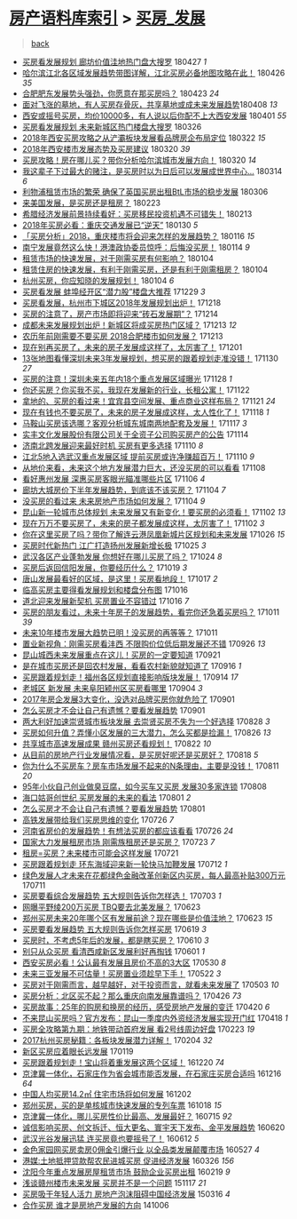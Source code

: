 [房产语料库索引](../../README.md)  > [买房_发展](买房_发展.md)
====
> [back](../README.md)

- [买房看发展规划 廊坊价值洼地热门盘大搜罗](http://jkwz.applinzi.com/ittc/7096440075636442122.html#%E4%B9%B0%E6%88%BF%E7%9C%8B%E5%8F%91%E5%B1%95%E8%A7%84%E5%88%92+%E5%BB%8A%E5%9D%8A%E4%BB%B7%E5%80%BC%E6%B4%BC%E5%9C%B0%E7%83%AD%E9%97%A8%E7%9B%98%E5%A4%A7%E6%90%9C%E7%BD%97) 180427 *1* 
- [哈尔滨江北各区域发展趋势带图详解，江北买房必备地图攻略在此！](http://jkwz.applinzi.com/ittc/7096293858260550672.html#%E5%93%88%E5%B0%94%E6%BB%A8%E6%B1%9F%E5%8C%97%E5%90%84%E5%8C%BA%E5%9F%9F%E5%8F%91%E5%B1%95%E8%B6%8B%E5%8A%BF%E5%B8%A6%E5%9B%BE%E8%AF%A6%E8%A7%A3%EF%BC%8C%E6%B1%9F%E5%8C%97%E4%B9%B0%E6%88%BF%E5%BF%85%E5%A4%87%E5%9C%B0%E5%9B%BE%E6%94%BB%E7%95%A5%E5%9C%A8%E6%AD%A4%EF%BC%81) 180426 *35* 
- [合肥肥东发展势头强劲，你愿意在那买房吗？](http://jkwz.applinzi.com/ittc/7095234129572660240.html#%E5%90%88%E8%82%A5%E8%82%A5%E4%B8%9C%E5%8F%91%E5%B1%95%E5%8A%BF%E5%A4%B4%E5%BC%BA%E5%8A%B2%EF%BC%8C%E4%BD%A0%E6%84%BF%E6%84%8F%E5%9C%A8%E9%82%A3%E4%B9%B0%E6%88%BF%E5%90%97%EF%BC%9F) 180423 *24* 
- [面对飞涨的墓地，有人买房存骨灰，共享墓地或成未来发展趋势​](http://jkwz.applinzi.com/ittc/7089750473764766726.html#%E9%9D%A2%E5%AF%B9%E9%A3%9E%E6%B6%A8%E7%9A%84%E5%A2%93%E5%9C%B0%EF%BC%8C%E6%9C%89%E4%BA%BA%E4%B9%B0%E6%88%BF%E5%AD%98%E9%AA%A8%E7%81%B0%EF%BC%8C%E5%85%B1%E4%BA%AB%E5%A2%93%E5%9C%B0%E6%88%96%E6%88%90%E6%9C%AA%E6%9D%A5%E5%8F%91%E5%B1%95%E8%B6%8B%E5%8A%BF%E2%80%8B) 180408 *13* 
- [西安或摇号买房，均价10000多，有人说以后你配不上大西安发展](http://jkwz.applinzi.com/ittc/7087160601073943568.html#%E8%A5%BF%E5%AE%89%E6%88%96%E6%91%87%E5%8F%B7%E4%B9%B0%E6%88%BF%EF%BC%8C%E5%9D%87%E4%BB%B710000%E5%A4%9A%EF%BC%8C%E6%9C%89%E4%BA%BA%E8%AF%B4%E4%BB%A5%E5%90%8E%E4%BD%A0%E9%85%8D%E4%B8%8D%E4%B8%8A%E5%A4%A7%E8%A5%BF%E5%AE%89%E5%8F%91%E5%B1%95) 180401 *55* 
- [买房看发展规划 未来新城区热门楼盘大搜罗](http://jkwz.applinzi.com/ittc/7084686786871952391.html#%E4%B9%B0%E6%88%BF%E7%9C%8B%E5%8F%91%E5%B1%95%E8%A7%84%E5%88%92+%E6%9C%AA%E6%9D%A5%E6%96%B0%E5%9F%8E%E5%8C%BA%E7%83%AD%E9%97%A8%E6%A5%BC%E7%9B%98%E5%A4%A7%E6%90%9C%E7%BD%97) 180326  
- [2018年西安买房攻略之从浐灞板块发展看品牌房企布局定位](http://jkwz.applinzi.com/ittc/7083300947436766224.html#2018%E5%B9%B4%E8%A5%BF%E5%AE%89%E4%B9%B0%E6%88%BF%E6%94%BB%E7%95%A5%E4%B9%8B%E4%BB%8E%E6%B5%90%E7%81%9E%E6%9D%BF%E5%9D%97%E5%8F%91%E5%B1%95%E7%9C%8B%E5%93%81%E7%89%8C%E6%88%BF%E4%BC%81%E5%B8%83%E5%B1%80%E5%AE%9A%E4%BD%8D) 180322 *15* 
- [2018年西安楼市发展态势及买房建议](http://jkwz.applinzi.com/ittc/7082582897049732106.html#2018%E5%B9%B4%E8%A5%BF%E5%AE%89%E6%A5%BC%E5%B8%82%E5%8F%91%E5%B1%95%E6%80%81%E5%8A%BF%E5%8F%8A%E4%B9%B0%E6%88%BF%E5%BB%BA%E8%AE%AE) 180320 *39* 
- [买房攻略！房在哪儿买？带你分析哈尔滨城市发展方向！](http://jkwz.applinzi.com/ittc/7082554257121477642.html#%E4%B9%B0%E6%88%BF%E6%94%BB%E7%95%A5%EF%BC%81%E6%88%BF%E5%9C%A8%E5%93%AA%E5%84%BF%E4%B9%B0%EF%BC%9F%E5%B8%A6%E4%BD%A0%E5%88%86%E6%9E%90%E5%93%88%E5%B0%94%E6%BB%A8%E5%9F%8E%E5%B8%82%E5%8F%91%E5%B1%95%E6%96%B9%E5%90%91%EF%BC%81) 180320 *14* 
- [我这辈子下过最大的赌注，是买房时以为日后可以发展成世界中心…](http://jkwz.applinzi.com/ittc/7080275456710673414.html#%E6%88%91%E8%BF%99%E8%BE%88%E5%AD%90%E4%B8%8B%E8%BF%87%E6%9C%80%E5%A4%A7%E7%9A%84%E8%B5%8C%E6%B3%A8%EF%BC%8C%E6%98%AF%E4%B9%B0%E6%88%BF%E6%97%B6%E4%BB%A5%E4%B8%BA%E6%97%A5%E5%90%8E%E5%8F%AF%E4%BB%A5%E5%8F%91%E5%B1%95%E6%88%90%E4%B8%96%E7%95%8C%E4%B8%AD%E5%BF%83%E2%80%A6) 180314 *6* 
- [利物浦租赁市场的繁荣 确保了英国买房出租BtL市场的稳步发展](http://jkwz.applinzi.com/ittc/7077018433705477136.html#%E5%88%A9%E7%89%A9%E6%B5%A6%E7%A7%9F%E8%B5%81%E5%B8%82%E5%9C%BA%E7%9A%84%E7%B9%81%E8%8D%A3+%E7%A1%AE%E4%BF%9D%E4%BA%86%E8%8B%B1%E5%9B%BD%E4%B9%B0%E6%88%BF%E5%87%BA%E7%A7%9FBtL%E5%B8%82%E5%9C%BA%E7%9A%84%E7%A8%B3%E6%AD%A5%E5%8F%91%E5%B1%95) 180306  
- [来美国发展，是买房还是租房？](http://jkwz.applinzi.com/ittc/7073230844502475793.html#%E6%9D%A5%E7%BE%8E%E5%9B%BD%E5%8F%91%E5%B1%95%EF%BC%8C%E6%98%AF%E4%B9%B0%E6%88%BF%E8%BF%98%E6%98%AF%E7%A7%9F%E6%88%BF%EF%BC%9F) 180223  
- [希腊经济发展前景持续看好：买房移民投资机遇不可错失！](http://jkwz.applinzi.com/ittc/7069636176141354001.html#%E5%B8%8C%E8%85%8A%E7%BB%8F%E6%B5%8E%E5%8F%91%E5%B1%95%E5%89%8D%E6%99%AF%E6%8C%81%E7%BB%AD%E7%9C%8B%E5%A5%BD%EF%BC%9A%E4%B9%B0%E6%88%BF%E7%A7%BB%E6%B0%91%E6%8A%95%E8%B5%84%E6%9C%BA%E9%81%87%E4%B8%8D%E5%8F%AF%E9%94%99%E5%A4%B1%EF%BC%81) 180213  
- [2018年买房必看：重庆交通发展已“逆天”](http://jkwz.applinzi.com/ittc/7064406649450529798.html#2018%E5%B9%B4%E4%B9%B0%E6%88%BF%E5%BF%85%E7%9C%8B%EF%BC%9A%E9%87%8D%E5%BA%86%E4%BA%A4%E9%80%9A%E5%8F%91%E5%B1%95%E5%B7%B2%E2%80%9C%E9%80%86%E5%A4%A9%E2%80%9D) 180130 *5* 
- [「买房分析」2018，重庆楼市将会迎来怎样的发展趋势？](http://jkwz.applinzi.com/ittc/7059211251484197905.html#%E3%80%8C%E4%B9%B0%E6%88%BF%E5%88%86%E6%9E%90%E3%80%8D2018%EF%BC%8C%E9%87%8D%E5%BA%86%E6%A5%BC%E5%B8%82%E5%B0%86%E4%BC%9A%E8%BF%8E%E6%9D%A5%E6%80%8E%E6%A0%B7%E7%9A%84%E5%8F%91%E5%B1%95%E8%B6%8B%E5%8A%BF%EF%BC%9F) 180116 *15* 
- [南宁发展竟然这么快！港澳政协委员惊呼：后悔没买房！](http://jkwz.applinzi.com/ittc/7058534337937409034.html#%E5%8D%97%E5%AE%81%E5%8F%91%E5%B1%95%E7%AB%9F%E7%84%B6%E8%BF%99%E4%B9%88%E5%BF%AB%EF%BC%81%E6%B8%AF%E6%BE%B3%E6%94%BF%E5%8D%8F%E5%A7%94%E5%91%98%E6%83%8A%E5%91%BC%EF%BC%9A%E5%90%8E%E6%82%94%E6%B2%A1%E4%B9%B0%E6%88%BF%EF%BC%81) 180114 *9* 
- [租赁市场的快速发展，对于刚需买房有何影响？](http://jkwz.applinzi.com/ittc/7054875477146076170.html#%E7%A7%9F%E8%B5%81%E5%B8%82%E5%9C%BA%E7%9A%84%E5%BF%AB%E9%80%9F%E5%8F%91%E5%B1%95%EF%BC%8C%E5%AF%B9%E4%BA%8E%E5%88%9A%E9%9C%80%E4%B9%B0%E6%88%BF%E6%9C%89%E4%BD%95%E5%BD%B1%E5%93%8D%EF%BC%9F) 180104  
- [租赁住房的快速发展，有利于刚需买房，还是有利于刚需租房？](http://jkwz.applinzi.com/ittc/7054860706740962311.html#%E7%A7%9F%E8%B5%81%E4%BD%8F%E6%88%BF%E7%9A%84%E5%BF%AB%E9%80%9F%E5%8F%91%E5%B1%95%EF%BC%8C%E6%9C%89%E5%88%A9%E4%BA%8E%E5%88%9A%E9%9C%80%E4%B9%B0%E6%88%BF%EF%BC%8C%E8%BF%98%E6%98%AF%E6%9C%89%E5%88%A9%E4%BA%8E%E5%88%9A%E9%9C%80%E7%A7%9F%E6%88%BF%EF%BC%9F) 180104  
- [杭州买房，你应知晓的发展规划！](http://jkwz.applinzi.com/ittc/7054716017580704779.html#%E6%9D%AD%E5%B7%9E%E4%B9%B0%E6%88%BF%EF%BC%8C%E4%BD%A0%E5%BA%94%E7%9F%A5%E6%99%93%E7%9A%84%E5%8F%91%E5%B1%95%E8%A7%84%E5%88%92%EF%BC%81) 180104 *6* 
- [买房看发展 蚌埠经开区“潜力股”楼盘大推荐](http://jkwz.applinzi.com/ittc/7052280807509459985.html#%E4%B9%B0%E6%88%BF%E7%9C%8B%E5%8F%91%E5%B1%95+%E8%9A%8C%E5%9F%A0%E7%BB%8F%E5%BC%80%E5%8C%BA%E2%80%9C%E6%BD%9C%E5%8A%9B%E8%82%A1%E2%80%9D%E6%A5%BC%E7%9B%98%E5%A4%A7%E6%8E%A8%E8%8D%90) 171229 *3* 
- [买房看发展，杭州市下城区2018年发展规划出炉！](http://jkwz.applinzi.com/ittc/7048483619583034384.html#%E4%B9%B0%E6%88%BF%E7%9C%8B%E5%8F%91%E5%B1%95%EF%BC%8C%E6%9D%AD%E5%B7%9E%E5%B8%82%E4%B8%8B%E5%9F%8E%E5%8C%BA2018%E5%B9%B4%E5%8F%91%E5%B1%95%E8%A7%84%E5%88%92%E5%87%BA%E7%82%89%EF%BC%81) 171218  
- [买房的注意了，房产市场即将迎来“砖石发展期”？](http://jkwz.applinzi.com/ittc/7046985215866569745.html#%E4%B9%B0%E6%88%BF%E7%9A%84%E6%B3%A8%E6%84%8F%E4%BA%86%EF%BC%8C%E6%88%BF%E4%BA%A7%E5%B8%82%E5%9C%BA%E5%8D%B3%E5%B0%86%E8%BF%8E%E6%9D%A5%E2%80%9C%E7%A0%96%E7%9F%B3%E5%8F%91%E5%B1%95%E6%9C%9F%E2%80%9D%EF%BC%9F) 171214  
- [成都未来发展规划出炉！新城区将成买房热门区域？](http://jkwz.applinzi.com/ittc/7046518414258996241.html#%E6%88%90%E9%83%BD%E6%9C%AA%E6%9D%A5%E5%8F%91%E5%B1%95%E8%A7%84%E5%88%92%E5%87%BA%E7%82%89%EF%BC%81%E6%96%B0%E5%9F%8E%E5%8C%BA%E5%B0%86%E6%88%90%E4%B9%B0%E6%88%BF%E7%83%AD%E9%97%A8%E5%8C%BA%E5%9F%9F%EF%BC%9F) 171213 *12* 
- [农历年前刚需要不要买房 2018合肥楼市如何发展？](http://jkwz.applinzi.com/ittc/7046510164142720016.html#%E5%86%9C%E5%8E%86%E5%B9%B4%E5%89%8D%E5%88%9A%E9%9C%80%E8%A6%81%E4%B8%8D%E8%A6%81%E4%B9%B0%E6%88%BF+2018%E5%90%88%E8%82%A5%E6%A5%BC%E5%B8%82%E5%A6%82%E4%BD%95%E5%8F%91%E5%B1%95%EF%BC%9F) 171213  
- [现在别再买房了，未来的房子发展成这样了，太厉害了！](http://jkwz.applinzi.com/ittc/7042229896812692497.html#%E7%8E%B0%E5%9C%A8%E5%88%AB%E5%86%8D%E4%B9%B0%E6%88%BF%E4%BA%86%EF%BC%8C%E6%9C%AA%E6%9D%A5%E7%9A%84%E6%88%BF%E5%AD%90%E5%8F%91%E5%B1%95%E6%88%90%E8%BF%99%E6%A0%B7%E4%BA%86%EF%BC%8C%E5%A4%AA%E5%8E%89%E5%AE%B3%E4%BA%86%EF%BC%81) 171201  
- [13张地图看懂深圳未来3年发展规划，想买房的跟着规划走准没错！](http://jkwz.applinzi.com/ittc/7041805757337568273.html#13%E5%BC%A0%E5%9C%B0%E5%9B%BE%E7%9C%8B%E6%87%82%E6%B7%B1%E5%9C%B3%E6%9C%AA%E6%9D%A53%E5%B9%B4%E5%8F%91%E5%B1%95%E8%A7%84%E5%88%92%EF%BC%8C%E6%83%B3%E4%B9%B0%E6%88%BF%E7%9A%84%E8%B7%9F%E7%9D%80%E8%A7%84%E5%88%92%E8%B5%B0%E5%87%86%E6%B2%A1%E9%94%99%EF%BC%81) 171130 *27* 
- [买房的注意！深圳未来五年内18个重点发展区域曝光](http://jkwz.applinzi.com/ittc/7041036251417805841.html#%E4%B9%B0%E6%88%BF%E7%9A%84%E6%B3%A8%E6%84%8F%EF%BC%81%E6%B7%B1%E5%9C%B3%E6%9C%AA%E6%9D%A5%E4%BA%94%E5%B9%B4%E5%86%8518%E4%B8%AA%E9%87%8D%E7%82%B9%E5%8F%91%E5%B1%95%E5%8C%BA%E5%9F%9F%E6%9B%9D%E5%85%89) 171128 *1* 
- [你还买房？你买我不买，我现在发展新的行业，长租公寓！](http://jkwz.applinzi.com/ittc/7038770809164792848.html#%E4%BD%A0%E8%BF%98%E4%B9%B0%E6%88%BF%EF%BC%9F%E4%BD%A0%E4%B9%B0%E6%88%91%E4%B8%8D%E4%B9%B0%EF%BC%8C%E6%88%91%E7%8E%B0%E5%9C%A8%E5%8F%91%E5%B1%95%E6%96%B0%E7%9A%84%E8%A1%8C%E4%B8%9A%EF%BC%8C%E9%95%BF%E7%A7%9F%E5%85%AC%E5%AF%93%EF%BC%81) 171122  
- [拿地的、买房的看过来！宜宾县空间发展、重点商业这样布局？](http://jkwz.applinzi.com/ittc/7038319510564635664.html#%E6%8B%BF%E5%9C%B0%E7%9A%84%E3%80%81%E4%B9%B0%E6%88%BF%E7%9A%84%E7%9C%8B%E8%BF%87%E6%9D%A5%EF%BC%81%E5%AE%9C%E5%AE%BE%E5%8E%BF%E7%A9%BA%E9%97%B4%E5%8F%91%E5%B1%95%E3%80%81%E9%87%8D%E7%82%B9%E5%95%86%E4%B8%9A%E8%BF%99%E6%A0%B7%E5%B8%83%E5%B1%80%EF%BC%9F) 171121 *24* 
- [现在有钱也不要买房了，未来的房子发展成这样，太人性化了！](http://jkwz.applinzi.com/ittc/7037423406272742416.html#%E7%8E%B0%E5%9C%A8%E6%9C%89%E9%92%B1%E4%B9%9F%E4%B8%8D%E8%A6%81%E4%B9%B0%E6%88%BF%E4%BA%86%EF%BC%8C%E6%9C%AA%E6%9D%A5%E7%9A%84%E6%88%BF%E5%AD%90%E5%8F%91%E5%B1%95%E6%88%90%E8%BF%99%E6%A0%B7%EF%BC%8C%E5%A4%AA%E4%BA%BA%E6%80%A7%E5%8C%96%E4%BA%86%EF%BC%81) 171118 *1* 
- [马鞍山买房该选哪？客观分析城东城南两地配套及发展！](http://jkwz.applinzi.com/ittc/7036861559421273105.html#%E9%A9%AC%E9%9E%8D%E5%B1%B1%E4%B9%B0%E6%88%BF%E8%AF%A5%E9%80%89%E5%93%AA%EF%BC%9F%E5%AE%A2%E8%A7%82%E5%88%86%E6%9E%90%E5%9F%8E%E4%B8%9C%E5%9F%8E%E5%8D%97%E4%B8%A4%E5%9C%B0%E9%85%8D%E5%A5%97%E5%8F%8A%E5%8F%91%E5%B1%95%EF%BC%81) 171117 *3* 
- [实丰文化发展股份有限公司关于全资子公司购买房产的公告](http://jkwz.applinzi.com/ittc/7035722577178297360.html#%E5%AE%9E%E4%B8%B0%E6%96%87%E5%8C%96%E5%8F%91%E5%B1%95%E8%82%A1%E4%BB%BD%E6%9C%89%E9%99%90%E5%85%AC%E5%8F%B8%E5%85%B3%E4%BA%8E%E5%85%A8%E8%B5%84%E5%AD%90%E5%85%AC%E5%8F%B8%E8%B4%AD%E4%B9%B0%E6%88%BF%E4%BA%A7%E7%9A%84%E5%85%AC%E5%91%8A) 171114  
- [济南北跨发展迎来最好时机 买房有更多选择](http://jkwz.applinzi.com/ittc/7034440705890583569.html#%E6%B5%8E%E5%8D%97%E5%8C%97%E8%B7%A8%E5%8F%91%E5%B1%95%E8%BF%8E%E6%9D%A5%E6%9C%80%E5%A5%BD%E6%97%B6%E6%9C%BA+%E4%B9%B0%E6%88%BF%E6%9C%89%E6%9B%B4%E5%A4%9A%E9%80%89%E6%8B%A9) 171110 *8* 
- [江北5地入选武汉重点发展区域 提前买房或许净赚超百万！](http://jkwz.applinzi.com/ittc/7034220771243721745.html#%E6%B1%9F%E5%8C%975%E5%9C%B0%E5%85%A5%E9%80%89%E6%AD%A6%E6%B1%89%E9%87%8D%E7%82%B9%E5%8F%91%E5%B1%95%E5%8C%BA%E5%9F%9F+%E6%8F%90%E5%89%8D%E4%B9%B0%E6%88%BF%E6%88%96%E8%AE%B8%E5%87%80%E8%B5%9A%E8%B6%85%E7%99%BE%E4%B8%87%EF%BC%81) 171110 *9* 
- [从地价来看，未来这个地方发展潜力巨大，还没买房的可以看看](http://jkwz.applinzi.com/ittc/7033711050984260624.html#%E4%BB%8E%E5%9C%B0%E4%BB%B7%E6%9D%A5%E7%9C%8B%EF%BC%8C%E6%9C%AA%E6%9D%A5%E8%BF%99%E4%B8%AA%E5%9C%B0%E6%96%B9%E5%8F%91%E5%B1%95%E6%BD%9C%E5%8A%9B%E5%B7%A8%E5%A4%A7%EF%BC%8C%E8%BF%98%E6%B2%A1%E4%B9%B0%E6%88%BF%E7%9A%84%E5%8F%AF%E4%BB%A5%E7%9C%8B%E7%9C%8B) 171108  
- [看好惠州发展 深惠买房客眼光瞄准哪些片区](http://jkwz.applinzi.com/ittc/7032705425693213712.html#%E7%9C%8B%E5%A5%BD%E6%83%A0%E5%B7%9E%E5%8F%91%E5%B1%95+%E6%B7%B1%E6%83%A0%E4%B9%B0%E6%88%BF%E5%AE%A2%E7%9C%BC%E5%85%89%E7%9E%84%E5%87%86%E5%93%AA%E4%BA%9B%E7%89%87%E5%8C%BA) 171106 *4* 
- [廊坊大城房价下半年发展趋势，到底该不该买房？](http://jkwz.applinzi.com/ittc/7032219348364690449.html#%E5%BB%8A%E5%9D%8A%E5%A4%A7%E5%9F%8E%E6%88%BF%E4%BB%B7%E4%B8%8B%E5%8D%8A%E5%B9%B4%E5%8F%91%E5%B1%95%E8%B6%8B%E5%8A%BF%EF%BC%8C%E5%88%B0%E5%BA%95%E8%AF%A5%E4%B8%8D%E8%AF%A5%E4%B9%B0%E6%88%BF%EF%BC%9F) 171104 *7* 
- [没买房的看过来 未来房地产市场如何发展？](http://jkwz.applinzi.com/ittc/7032043023184167952.html#%E6%B2%A1%E4%B9%B0%E6%88%BF%E7%9A%84%E7%9C%8B%E8%BF%87%E6%9D%A5+%E6%9C%AA%E6%9D%A5%E6%88%BF%E5%9C%B0%E4%BA%A7%E5%B8%82%E5%9C%BA%E5%A6%82%E4%BD%95%E5%8F%91%E5%B1%95%EF%BC%9F) 171104 *9* 
- [昆山新一轮城市总体规划 未来发展又有新变化！要买房的必须看！](http://jkwz.applinzi.com/ittc/7031465603150382097.html#%E6%98%86%E5%B1%B1%E6%96%B0%E4%B8%80%E8%BD%AE%E5%9F%8E%E5%B8%82%E6%80%BB%E4%BD%93%E8%A7%84%E5%88%92+%E6%9C%AA%E6%9D%A5%E5%8F%91%E5%B1%95%E5%8F%88%E6%9C%89%E6%96%B0%E5%8F%98%E5%8C%96%EF%BC%81%E8%A6%81%E4%B9%B0%E6%88%BF%E7%9A%84%E5%BF%85%E9%A1%BB%E7%9C%8B%EF%BC%81) 171102 *13* 
- [现在万万不要买房了，未来的房子都发展成这样，太厉害了！](http://jkwz.applinzi.com/ittc/7031451986506023953.html#%E7%8E%B0%E5%9C%A8%E4%B8%87%E4%B8%87%E4%B8%8D%E8%A6%81%E4%B9%B0%E6%88%BF%E4%BA%86%EF%BC%8C%E6%9C%AA%E6%9D%A5%E7%9A%84%E6%88%BF%E5%AD%90%E9%83%BD%E5%8F%91%E5%B1%95%E6%88%90%E8%BF%99%E6%A0%B7%EF%BC%8C%E5%A4%AA%E5%8E%89%E5%AE%B3%E4%BA%86%EF%BC%81) 171102 *3* 
- [你在这里买房了吗？带你了解连云港凤凰新城片区规划和未来发展](http://jkwz.applinzi.com/ittc/7028886282586031120.html#%E4%BD%A0%E5%9C%A8%E8%BF%99%E9%87%8C%E4%B9%B0%E6%88%BF%E4%BA%86%E5%90%97%EF%BC%9F%E5%B8%A6%E4%BD%A0%E4%BA%86%E8%A7%A3%E8%BF%9E%E4%BA%91%E6%B8%AF%E5%87%A4%E5%87%B0%E6%96%B0%E5%9F%8E%E7%89%87%E5%8C%BA%E8%A7%84%E5%88%92%E5%92%8C%E6%9C%AA%E6%9D%A5%E5%8F%91%E5%B1%95) 171026 *15* 
- [买房时代新热门 江广打造扬州发展新增长极](http://jkwz.applinzi.com/ittc/7028336046167819280.html#%E4%B9%B0%E6%88%BF%E6%97%B6%E4%BB%A3%E6%96%B0%E7%83%AD%E9%97%A8+%E6%B1%9F%E5%B9%BF%E6%89%93%E9%80%A0%E6%89%AC%E5%B7%9E%E5%8F%91%E5%B1%95%E6%96%B0%E5%A2%9E%E9%95%BF%E6%9E%81) 171025 *3* 
- [武汉各区产业蓬勃发展 你想好在哪儿买房了吗？](http://jkwz.applinzi.com/ittc/7027933942240510992.html#%E6%AD%A6%E6%B1%89%E5%90%84%E5%8C%BA%E4%BA%A7%E4%B8%9A%E8%93%AC%E5%8B%83%E5%8F%91%E5%B1%95+%E4%BD%A0%E6%83%B3%E5%A5%BD%E5%9C%A8%E5%93%AA%E5%84%BF%E4%B9%B0%E6%88%BF%E4%BA%86%E5%90%97%EF%BC%9F) 171024 *8* 
- [买房后返回信阳发展，你要经历什么？](http://jkwz.applinzi.com/ittc/7025834035136431121.html#%E4%B9%B0%E6%88%BF%E5%90%8E%E8%BF%94%E5%9B%9E%E4%BF%A1%E9%98%B3%E5%8F%91%E5%B1%95%EF%BC%8C%E4%BD%A0%E8%A6%81%E7%BB%8F%E5%8E%86%E4%BB%80%E4%B9%88%EF%BC%9F) 171019 *3* 
- [唐山发展最看好的区域，是这里！买房看地段！](http://jkwz.applinzi.com/ittc/7025397574138332177.html#%E5%94%90%E5%B1%B1%E5%8F%91%E5%B1%95%E6%9C%80%E7%9C%8B%E5%A5%BD%E7%9A%84%E5%8C%BA%E5%9F%9F%EF%BC%8C%E6%98%AF%E8%BF%99%E9%87%8C%EF%BC%81%E4%B9%B0%E6%88%BF%E7%9C%8B%E5%9C%B0%E6%AE%B5%EF%BC%81) 171017 *2* 
- [临高买房主要得看发展规划和楼盘分布图](http://jkwz.applinzi.com/ittc/7020212248335877137.html#%E4%B8%B4%E9%AB%98%E4%B9%B0%E6%88%BF%E4%B8%BB%E8%A6%81%E5%BE%97%E7%9C%8B%E5%8F%91%E5%B1%95%E8%A7%84%E5%88%92%E5%92%8C%E6%A5%BC%E7%9B%98%E5%88%86%E5%B8%83%E5%9B%BE) 171016  
- [道北迎来发展新契机 买房置业不容错过](http://jkwz.applinzi.com/ittc/7025061583783461904.html#%E9%81%93%E5%8C%97%E8%BF%8E%E6%9D%A5%E5%8F%91%E5%B1%95%E6%96%B0%E5%A5%91%E6%9C%BA+%E4%B9%B0%E6%88%BF%E7%BD%AE%E4%B8%9A%E4%B8%8D%E5%AE%B9%E9%94%99%E8%BF%87) 171016 *7* 
- [买房的朋友看过，未来十年房子的发展趋势，看完你还急着买房吗？](http://jkwz.applinzi.com/ittc/7023288386373288977.html#%E4%B9%B0%E6%88%BF%E7%9A%84%E6%9C%8B%E5%8F%8B%E7%9C%8B%E8%BF%87%EF%BC%8C%E6%9C%AA%E6%9D%A5%E5%8D%81%E5%B9%B4%E6%88%BF%E5%AD%90%E7%9A%84%E5%8F%91%E5%B1%95%E8%B6%8B%E5%8A%BF%EF%BC%8C%E7%9C%8B%E5%AE%8C%E4%BD%A0%E8%BF%98%E6%80%A5%E7%9D%80%E4%B9%B0%E6%88%BF%E5%90%97%EF%BC%9F) 171011 *39* 
- [未来10年楼市发展大趋势已明！没买房的再等等？](http://jkwz.applinzi.com/ittc/7023115743376442384.html#%E6%9C%AA%E6%9D%A510%E5%B9%B4%E6%A5%BC%E5%B8%82%E5%8F%91%E5%B1%95%E5%A4%A7%E8%B6%8B%E5%8A%BF%E5%B7%B2%E6%98%8E%EF%BC%81%E6%B2%A1%E4%B9%B0%E6%88%BF%E7%9A%84%E5%86%8D%E7%AD%89%E7%AD%89%EF%BC%9F) 171011  
- [置业新视角：刚需买房看沣西 不限购价位低后期发展还不错](http://jkwz.applinzi.com/ittc/7017525010082825232.html#%E7%BD%AE%E4%B8%9A%E6%96%B0%E8%A7%86%E8%A7%92%EF%BC%9A%E5%88%9A%E9%9C%80%E4%B9%B0%E6%88%BF%E7%9C%8B%E6%B2%A3%E8%A5%BF+%E4%B8%8D%E9%99%90%E8%B4%AD%E4%BB%B7%E4%BD%8D%E4%BD%8E%E5%90%8E%E6%9C%9F%E5%8F%91%E5%B1%95%E8%BF%98%E4%B8%8D%E9%94%99) 170926 *13* 
- [昆山城西未来发展重点在这儿！买房的一定要知道](http://jkwz.applinzi.com/ittc/7015881641640330257.html#%E6%98%86%E5%B1%B1%E5%9F%8E%E8%A5%BF%E6%9C%AA%E6%9D%A5%E5%8F%91%E5%B1%95%E9%87%8D%E7%82%B9%E5%9C%A8%E8%BF%99%E5%84%BF%EF%BC%81%E4%B9%B0%E6%88%BF%E7%9A%84%E4%B8%80%E5%AE%9A%E8%A6%81%E7%9F%A5%E9%81%93) 170921  
- [是在城市买房还是回农村发展，看看农村新貌就知道了](http://jkwz.applinzi.com/ittc/7014042141008069648.html#%E6%98%AF%E5%9C%A8%E5%9F%8E%E5%B8%82%E4%B9%B0%E6%88%BF%E8%BF%98%E6%98%AF%E5%9B%9E%E5%86%9C%E6%9D%91%E5%8F%91%E5%B1%95%EF%BC%8C%E7%9C%8B%E7%9C%8B%E5%86%9C%E6%9D%91%E6%96%B0%E8%B2%8C%E5%B0%B1%E7%9F%A5%E9%81%93%E4%BA%86) 170916 *1* 
- [买房跟着规划走！福州各区规划直接影响版块发展！](http://jkwz.applinzi.com/ittc/7013223947615863824.html#%E4%B9%B0%E6%88%BF%E8%B7%9F%E7%9D%80%E8%A7%84%E5%88%92%E8%B5%B0%EF%BC%81%E7%A6%8F%E5%B7%9E%E5%90%84%E5%8C%BA%E8%A7%84%E5%88%92%E7%9B%B4%E6%8E%A5%E5%BD%B1%E5%93%8D%E7%89%88%E5%9D%97%E5%8F%91%E5%B1%95%EF%BC%81) 170914 *17* 
- [老城区 新发展 未来阜阳颍州区买房看哪里](http://jkwz.applinzi.com/ittc/7009487671792239632.html#%E8%80%81%E5%9F%8E%E5%8C%BA+%E6%96%B0%E5%8F%91%E5%B1%95+%E6%9C%AA%E6%9D%A5%E9%98%9C%E9%98%B3%E9%A2%8D%E5%B7%9E%E5%8C%BA%E4%B9%B0%E6%88%BF%E7%9C%8B%E5%93%AA%E9%87%8C) 170904 *3* 
- [2017年房企发展3大变化，没选对品牌买房你就危险了](http://jkwz.applinzi.com/ittc/7008266556398896145.html#2017%E5%B9%B4%E6%88%BF%E4%BC%81%E5%8F%91%E5%B1%953%E5%A4%A7%E5%8F%98%E5%8C%96%EF%BC%8C%E6%B2%A1%E9%80%89%E5%AF%B9%E5%93%81%E7%89%8C%E4%B9%B0%E6%88%BF%E4%BD%A0%E5%B0%B1%E5%8D%B1%E9%99%A9%E4%BA%86) 170901  
- [怎么买房才不会让自己有遗憾？要看发展趋势](http://jkwz.applinzi.com/ittc/7008121598752850961.html#%E6%80%8E%E4%B9%88%E4%B9%B0%E6%88%BF%E6%89%8D%E4%B8%8D%E4%BC%9A%E8%AE%A9%E8%87%AA%E5%B7%B1%E6%9C%89%E9%81%97%E6%86%BE%EF%BC%9F%E8%A6%81%E7%9C%8B%E5%8F%91%E5%B1%95%E8%B6%8B%E5%8A%BF) 170901  
- [两大利好加速崇贤城市板块发展 去崇贤买房不失为一个好选择](http://jkwz.applinzi.com/ittc/7006881493899805713.html#%E4%B8%A4%E5%A4%A7%E5%88%A9%E5%A5%BD%E5%8A%A0%E9%80%9F%E5%B4%87%E8%B4%A4%E5%9F%8E%E5%B8%82%E6%9D%BF%E5%9D%97%E5%8F%91%E5%B1%95+%E5%8E%BB%E5%B4%87%E8%B4%A4%E4%B9%B0%E6%88%BF%E4%B8%8D%E5%A4%B1%E4%B8%BA%E4%B8%80%E4%B8%AA%E5%A5%BD%E9%80%89%E6%8B%A9) 170828 *3* 
- [买房如何升值？弄懂小区发展的三大潜力，怎么买都是捡漏！](http://jkwz.applinzi.com/ittc/7006200883480888337.html#%E4%B9%B0%E6%88%BF%E5%A6%82%E4%BD%95%E5%8D%87%E5%80%BC%EF%BC%9F%E5%BC%84%E6%87%82%E5%B0%8F%E5%8C%BA%E5%8F%91%E5%B1%95%E7%9A%84%E4%B8%89%E5%A4%A7%E6%BD%9C%E5%8A%9B%EF%BC%8C%E6%80%8E%E4%B9%88%E4%B9%B0%E9%83%BD%E6%98%AF%E6%8D%A1%E6%BC%8F%EF%BC%81) 170826 *13* 
- [共享城市高速发展成果 赣州买房还看规划！](http://jkwz.applinzi.com/ittc/7004594197741700112.html#%E5%85%B1%E4%BA%AB%E5%9F%8E%E5%B8%82%E9%AB%98%E9%80%9F%E5%8F%91%E5%B1%95%E6%88%90%E6%9E%9C+%E8%B5%A3%E5%B7%9E%E4%B9%B0%E6%88%BF%E8%BF%98%E7%9C%8B%E8%A7%84%E5%88%92%EF%BC%81) 170822 *10* 
- [从目前的房地产行业发展情况看，是买房好呢还是买房好？](http://jkwz.applinzi.com/ittc/7003253060527457296.html#%E4%BB%8E%E7%9B%AE%E5%89%8D%E7%9A%84%E6%88%BF%E5%9C%B0%E4%BA%A7%E8%A1%8C%E4%B8%9A%E5%8F%91%E5%B1%95%E6%83%85%E5%86%B5%E7%9C%8B%EF%BC%8C%E6%98%AF%E4%B9%B0%E6%88%BF%E5%A5%BD%E5%91%A2%E8%BF%98%E6%98%AF%E4%B9%B0%E6%88%BF%E5%A5%BD%EF%BC%9F) 170818 *5* 
- [你为什么不买房车？房车市场发展不起来的N条理由，主要是没钱！](http://jkwz.applinzi.com/ittc/7000252949903967248.html#%E4%BD%A0%E4%B8%BA%E4%BB%80%E4%B9%88%E4%B8%8D%E4%B9%B0%E6%88%BF%E8%BD%A6%EF%BC%9F%E6%88%BF%E8%BD%A6%E5%B8%82%E5%9C%BA%E5%8F%91%E5%B1%95%E4%B8%8D%E8%B5%B7%E6%9D%A5%E7%9A%84N%E6%9D%A1%E7%90%86%E7%94%B1%EF%BC%8C%E4%B8%BB%E8%A6%81%E6%98%AF%E6%B2%A1%E9%92%B1%EF%BC%81) 170811 *20* 
- [95年小伙自己创业做臭豆腐，如今买车又买房 发展30多家连锁](http://jkwz.applinzi.com/ittc/6996477662565237776.html#95%E5%B9%B4%E5%B0%8F%E4%BC%99%E8%87%AA%E5%B7%B1%E5%88%9B%E4%B8%9A%E5%81%9A%E8%87%AD%E8%B1%86%E8%85%90%EF%BC%8C%E5%A6%82%E4%BB%8A%E4%B9%B0%E8%BD%A6%E5%8F%88%E4%B9%B0%E6%88%BF+%E5%8F%91%E5%B1%9530%E5%A4%9A%E5%AE%B6%E8%BF%9E%E9%94%81) 170808  
- [海口姑哥创世纪 买房发展的未来的看法](http://jkwz.applinzi.com/ittc/6996794512855532561.html#%E6%B5%B7%E5%8F%A3%E5%A7%91%E5%93%A5%E5%88%9B%E4%B8%96%E7%BA%AA+%E4%B9%B0%E6%88%BF%E5%8F%91%E5%B1%95%E7%9A%84%E6%9C%AA%E6%9D%A5%E7%9A%84%E7%9C%8B%E6%B3%95) 170801 *2* 
- [怎么买房才不会让自己有遗憾？要看发展趋势](http://jkwz.applinzi.com/ittc/6996751118989001745.html#%E6%80%8E%E4%B9%88%E4%B9%B0%E6%88%BF%E6%89%8D%E4%B8%8D%E4%BC%9A%E8%AE%A9%E8%87%AA%E5%B7%B1%E6%9C%89%E9%81%97%E6%86%BE%EF%BC%9F%E8%A6%81%E7%9C%8B%E5%8F%91%E5%B1%95%E8%B6%8B%E5%8A%BF) 170801  
- [高铁发展带给我们买房思维的变化](http://jkwz.applinzi.com/ittc/6994601375668110352.html#%E9%AB%98%E9%93%81%E5%8F%91%E5%B1%95%E5%B8%A6%E7%BB%99%E6%88%91%E4%BB%AC%E4%B9%B0%E6%88%BF%E6%80%9D%E7%BB%B4%E7%9A%84%E5%8F%98%E5%8C%96) 170726 *7* 
- [河南省房价的发展趋势！有想法买房的都应该看看](http://jkwz.applinzi.com/ittc/6994569409912636433.html#%E6%B2%B3%E5%8D%97%E7%9C%81%E6%88%BF%E4%BB%B7%E7%9A%84%E5%8F%91%E5%B1%95%E8%B6%8B%E5%8A%BF%EF%BC%81%E6%9C%89%E6%83%B3%E6%B3%95%E4%B9%B0%E6%88%BF%E7%9A%84%E9%83%BD%E5%BA%94%E8%AF%A5%E7%9C%8B%E7%9C%8B) 170726 *24* 
- [国家大力发展租房市场 刚需族租房还是买房？](http://jkwz.applinzi.com/ittc/6993438032995550224.html#%E5%9B%BD%E5%AE%B6%E5%A4%A7%E5%8A%9B%E5%8F%91%E5%B1%95%E7%A7%9F%E6%88%BF%E5%B8%82%E5%9C%BA+%E5%88%9A%E9%9C%80%E6%97%8F%E7%A7%9F%E6%88%BF%E8%BF%98%E6%98%AF%E4%B9%B0%E6%88%BF%EF%BC%9F) 170723 *7* 
- [租房=买房？未来楼市可能会这样发展](http://jkwz.applinzi.com/ittc/6992799975552336913.html#%E7%A7%9F%E6%88%BF%3D%E4%B9%B0%E6%88%BF%EF%BC%9F%E6%9C%AA%E6%9D%A5%E6%A5%BC%E5%B8%82%E5%8F%AF%E8%83%BD%E4%BC%9A%E8%BF%99%E6%A0%B7%E5%8F%91%E5%B1%95) 170721  
- [买房跟着规划走 环东海域迎来新一轮快马加鞭发展](http://jkwz.applinzi.com/ittc/6989195811018507280.html#%E4%B9%B0%E6%88%BF%E8%B7%9F%E7%9D%80%E8%A7%84%E5%88%92%E8%B5%B0+%E7%8E%AF%E4%B8%9C%E6%B5%B7%E5%9F%9F%E8%BF%8E%E6%9D%A5%E6%96%B0%E4%B8%80%E8%BD%AE%E5%BF%AB%E9%A9%AC%E5%8A%A0%E9%9E%AD%E5%8F%91%E5%B1%95) 170712 *1* 
- [绿色发展人才未来在花都绿色金融改革创新区内买房，每人最高补贴300万元](http://jkwz.applinzi.com/ittc/6989104195914171409.html#%E7%BB%BF%E8%89%B2%E5%8F%91%E5%B1%95%E4%BA%BA%E6%89%8D%E6%9C%AA%E6%9D%A5%E5%9C%A8%E8%8A%B1%E9%83%BD%E7%BB%BF%E8%89%B2%E9%87%91%E8%9E%8D%E6%94%B9%E9%9D%A9%E5%88%9B%E6%96%B0%E5%8C%BA%E5%86%85%E4%B9%B0%E6%88%BF%EF%BC%8C%E6%AF%8F%E4%BA%BA%E6%9C%80%E9%AB%98%E8%A1%A5%E8%B4%B4300%E4%B8%87%E5%85%83) 170711  
- [买房要看综合发展趋势 五大规则告诉你怎样选！](http://jkwz.applinzi.com/ittc/6985856069807899652.html#%E4%B9%B0%E6%88%BF%E8%A6%81%E7%9C%8B%E7%BB%BC%E5%90%88%E5%8F%91%E5%B1%95%E8%B6%8B%E5%8A%BF+%E4%BA%94%E5%A4%A7%E8%A7%84%E5%88%99%E5%91%8A%E8%AF%89%E4%BD%A0%E6%80%8E%E6%A0%B7%E9%80%89%EF%BC%81) 170703 *1* 
- [网曝平野绫200万买房 TBQ要去北美发展？](http://jkwz.applinzi.com/ittc/6982418186283516932.html#%E7%BD%91%E6%9B%9D%E5%B9%B3%E9%87%8E%E7%BB%AB200%E4%B8%87%E4%B9%B0%E6%88%BF+TBQ%E8%A6%81%E5%8E%BB%E5%8C%97%E7%BE%8E%E5%8F%91%E5%B1%95%EF%BC%9F) 170623  
- [郑州买房未来20年哪个区有发展前途？现在哪些是价值洼地？](http://jkwz.applinzi.com/ittc/6982175431460389893.html#%E9%83%91%E5%B7%9E%E4%B9%B0%E6%88%BF%E6%9C%AA%E6%9D%A520%E5%B9%B4%E5%93%AA%E4%B8%AA%E5%8C%BA%E6%9C%89%E5%8F%91%E5%B1%95%E5%89%8D%E9%80%94%EF%BC%9F%E7%8E%B0%E5%9C%A8%E5%93%AA%E4%BA%9B%E6%98%AF%E4%BB%B7%E5%80%BC%E6%B4%BC%E5%9C%B0%EF%BC%9F) 170623 *15* 
- [买房要看发展趋势 五大规则告诉你怎样买房](http://jkwz.applinzi.com/ittc/6980670499804677125.html#%E4%B9%B0%E6%88%BF%E8%A6%81%E7%9C%8B%E5%8F%91%E5%B1%95%E8%B6%8B%E5%8A%BF+%E4%BA%94%E5%A4%A7%E8%A7%84%E5%88%99%E5%91%8A%E8%AF%89%E4%BD%A0%E6%80%8E%E6%A0%B7%E4%B9%B0%E6%88%BF) 170619 *3* 
- [买房时，不考虑5年后的发展，都是瞎买房？](http://jkwz.applinzi.com/ittc/6977659375438005252.html#%E4%B9%B0%E6%88%BF%E6%97%B6%EF%BC%8C%E4%B8%8D%E8%80%83%E8%99%915%E5%B9%B4%E5%90%8E%E7%9A%84%E5%8F%91%E5%B1%95%EF%BC%8C%E9%83%BD%E6%98%AF%E7%9E%8E%E4%B9%B0%E6%88%BF%EF%BC%9F) 170610 *3* 
- [别只从众买房 看清西咸新区发展利好再掏钱](http://jkwz.applinzi.com/ittc/6974196285748806660.html#%E5%88%AB%E5%8F%AA%E4%BB%8E%E4%BC%97%E4%B9%B0%E6%88%BF+%E7%9C%8B%E6%B8%85%E8%A5%BF%E5%92%B8%E6%96%B0%E5%8C%BA%E5%8F%91%E5%B1%95%E5%88%A9%E5%A5%BD%E5%86%8D%E6%8E%8F%E9%92%B1) 170601 *1* 
- [西安买房必看！公认最有发展且房价不高的3大区](http://jkwz.applinzi.com/ittc/6973392053328151557.html#%E8%A5%BF%E5%AE%89%E4%B9%B0%E6%88%BF%E5%BF%85%E7%9C%8B%EF%BC%81%E5%85%AC%E8%AE%A4%E6%9C%80%E6%9C%89%E5%8F%91%E5%B1%95%E4%B8%94%E6%88%BF%E4%BB%B7%E4%B8%8D%E9%AB%98%E7%9A%843%E5%A4%A7%E5%8C%BA) 170530 *8* 
- [未来三亚发展不可估量！买房置业须趁早下手！](http://jkwz.applinzi.com/ittc/6970460746453353477.html#%E6%9C%AA%E6%9D%A5%E4%B8%89%E4%BA%9A%E5%8F%91%E5%B1%95%E4%B8%8D%E5%8F%AF%E4%BC%B0%E9%87%8F%EF%BC%81%E4%B9%B0%E6%88%BF%E7%BD%AE%E4%B8%9A%E9%A1%BB%E8%B6%81%E6%97%A9%E4%B8%8B%E6%89%8B%EF%BC%81) 170522 *3* 
- [买房对于刚需而言，越早越好，对于投资而言，就看未来发展了](http://jkwz.applinzi.com/ittc/6963538088449016837.html#%E4%B9%B0%E6%88%BF%E5%AF%B9%E4%BA%8E%E5%88%9A%E9%9C%80%E8%80%8C%E8%A8%80%EF%BC%8C%E8%B6%8A%E6%97%A9%E8%B6%8A%E5%A5%BD%EF%BC%8C%E5%AF%B9%E4%BA%8E%E6%8A%95%E8%B5%84%E8%80%8C%E8%A8%80%EF%BC%8C%E5%B0%B1%E7%9C%8B%E6%9C%AA%E6%9D%A5%E5%8F%91%E5%B1%95%E4%BA%86) 170503 *10* 
- [买房分析：北区买不起？那么重庆向南发展靠谱吗？](http://jkwz.applinzi.com/ittc/6960893090800862212.html#%E4%B9%B0%E6%88%BF%E5%88%86%E6%9E%90%EF%BC%9A%E5%8C%97%E5%8C%BA%E4%B9%B0%E4%B8%8D%E8%B5%B7%EF%BC%9F%E9%82%A3%E4%B9%88%E9%87%8D%E5%BA%86%E5%90%91%E5%8D%97%E5%8F%91%E5%B1%95%E9%9D%A0%E8%B0%B1%E5%90%97%EF%BC%9F) 170426 *73* 
- [买房故事：25年的购房和换房的经历，感受房地产发展的变迁](http://jkwz.applinzi.com/ittc/6958691223794615300.html#%E4%B9%B0%E6%88%BF%E6%95%85%E4%BA%8B%EF%BC%9A25%E5%B9%B4%E7%9A%84%E8%B4%AD%E6%88%BF%E5%92%8C%E6%8D%A2%E6%88%BF%E7%9A%84%E7%BB%8F%E5%8E%86%EF%BC%8C%E6%84%9F%E5%8F%97%E6%88%BF%E5%9C%B0%E4%BA%A7%E5%8F%91%E5%B1%95%E7%9A%84%E5%8F%98%E8%BF%81) 170420 *6* 
- [不来昆山买房吗？官方发布：昆山一季度内外资经济发展实现开门红](http://jkwz.applinzi.com/ittc/6957883336834941957.html#%E4%B8%8D%E6%9D%A5%E6%98%86%E5%B1%B1%E4%B9%B0%E6%88%BF%E5%90%97%EF%BC%9F%E5%AE%98%E6%96%B9%E5%8F%91%E5%B8%83%EF%BC%9A%E6%98%86%E5%B1%B1%E4%B8%80%E5%AD%A3%E5%BA%A6%E5%86%85%E5%A4%96%E8%B5%84%E7%BB%8F%E6%B5%8E%E5%8F%91%E5%B1%95%E5%AE%9E%E7%8E%B0%E5%BC%80%E9%97%A8%E7%BA%A2) 170418 *1* 
- [买房全攻略第九期：地铁带动首府发展 看2号线周边好盘](http://jkwz.applinzi.com/ittc/6937778670008796165.html#%E4%B9%B0%E6%88%BF%E5%85%A8%E6%94%BB%E7%95%A5%E7%AC%AC%E4%B9%9D%E6%9C%9F%EF%BC%9A%E5%9C%B0%E9%93%81%E5%B8%A6%E5%8A%A8%E9%A6%96%E5%BA%9C%E5%8F%91%E5%B1%95+%E7%9C%8B2%E5%8F%B7%E7%BA%BF%E5%91%A8%E8%BE%B9%E5%A5%BD%E7%9B%98) 170223 *19* 
- [2017杭州买房秘籍：各板块发展潜力详解！](http://jkwz.applinzi.com/ittc/6930736589117588485.html#2017%E6%9D%AD%E5%B7%9E%E4%B9%B0%E6%88%BF%E7%A7%98%E7%B1%8D%EF%BC%9A%E5%90%84%E6%9D%BF%E5%9D%97%E5%8F%91%E5%B1%95%E6%BD%9C%E5%8A%9B%E8%AF%A6%E8%A7%A3%EF%BC%81) 170204 *32* 
- [新区买房应着眼长远发展](http://jkwz.applinzi.com/ittc/6924893355548083205.html#%E6%96%B0%E5%8C%BA%E4%B9%B0%E6%88%BF%E5%BA%94%E7%9D%80%E7%9C%BC%E9%95%BF%E8%BF%9C%E5%8F%91%E5%B1%95) 170119  
- [买房跟着规划走！宝山将着重发展这两个区域！](http://jkwz.applinzi.com/ittc/6913725965351257092.html#%E4%B9%B0%E6%88%BF%E8%B7%9F%E7%9D%80%E8%A7%84%E5%88%92%E8%B5%B0%EF%BC%81%E5%AE%9D%E5%B1%B1%E5%B0%86%E7%9D%80%E9%87%8D%E5%8F%91%E5%B1%95%E8%BF%99%E4%B8%A4%E4%B8%AA%E5%8C%BA%E5%9F%9F%EF%BC%81) 161220 *74* 
- [京津冀一体化，石家庄作为省会城市能否发展，在石家庄买房合适吗](http://jkwz.applinzi.com/ittc/6912174522320290821.html#%E4%BA%AC%E6%B4%A5%E5%86%80%E4%B8%80%E4%BD%93%E5%8C%96%EF%BC%8C%E7%9F%B3%E5%AE%B6%E5%BA%84%E4%BD%9C%E4%B8%BA%E7%9C%81%E4%BC%9A%E5%9F%8E%E5%B8%82%E8%83%BD%E5%90%A6%E5%8F%91%E5%B1%95%EF%BC%8C%E5%9C%A8%E7%9F%B3%E5%AE%B6%E5%BA%84%E4%B9%B0%E6%88%BF%E5%90%88%E9%80%82%E5%90%97) 161216 *64* 
- [中国人均买房14.2㎡ 住宅市场将如何发展](http://jkwz.applinzi.com/ittc/6907142433120191493.html#%E4%B8%AD%E5%9B%BD%E4%BA%BA%E5%9D%87%E4%B9%B0%E6%88%BF14.2%E3%8E%A1+%E4%BD%8F%E5%AE%85%E5%B8%82%E5%9C%BA%E5%B0%86%E5%A6%82%E4%BD%95%E5%8F%91%E5%B1%95) 161202  
- [郑州买房，买的是单核城市快速发展的专列车票](http://jkwz.applinzi.com/ittc/6890244502324773893.html#%E9%83%91%E5%B7%9E%E4%B9%B0%E6%88%BF%EF%BC%8C%E4%B9%B0%E7%9A%84%E6%98%AF%E5%8D%95%E6%A0%B8%E5%9F%8E%E5%B8%82%E5%BF%AB%E9%80%9F%E5%8F%91%E5%B1%95%E7%9A%84%E4%B8%93%E5%88%97%E8%BD%A6%E7%A5%A8) 161018 *15* 
- [京津冀一体化，哪儿买房性价比最高、发展最好？](http://jkwz.applinzi.com/ittc/6855098472256242692.html#%E4%BA%AC%E6%B4%A5%E5%86%80%E4%B8%80%E4%BD%93%E5%8C%96%EF%BC%8C%E5%93%AA%E5%84%BF%E4%B9%B0%E6%88%BF%E6%80%A7%E4%BB%B7%E6%AF%94%E6%9C%80%E9%AB%98%E3%80%81%E5%8F%91%E5%B1%95%E6%9C%80%E5%A5%BD%EF%BC%9F) 160715 *92* 
- [诚信影响买房、创文拆迁、恒大更名、寰宇天下发布、金平发展趋势](http://jkwz.applinzi.com/ittc/6845855742049125380.html#%E8%AF%9A%E4%BF%A1%E5%BD%B1%E5%93%8D%E4%B9%B0%E6%88%BF%E3%80%81%E5%88%9B%E6%96%87%E6%8B%86%E8%BF%81%E3%80%81%E6%81%92%E5%A4%A7%E6%9B%B4%E5%90%8D%E3%80%81%E5%AF%B0%E5%AE%87%E5%A4%A9%E4%B8%8B%E5%8F%91%E5%B8%83%E3%80%81%E9%87%91%E5%B9%B3%E5%8F%91%E5%B1%95%E8%B6%8B%E5%8A%BF) 160620  
- [武汉光谷发展迅猛 连买房竟也要摇号了！](http://jkwz.applinzi.com/ittc/6842753645174850565.html#%E6%AD%A6%E6%B1%89%E5%85%89%E8%B0%B7%E5%8F%91%E5%B1%95%E8%BF%85%E7%8C%9B+%E8%BF%9E%E4%B9%B0%E6%88%BF%E7%AB%9F%E4%B9%9F%E8%A6%81%E6%91%87%E5%8F%B7%E4%BA%86%EF%BC%81) 160612 *5* 
- [金色家园网买房卖房0佣金引爆行业 以全品类发展颠覆市场](http://jkwz.applinzi.com/ittc/6836966054177539076.html#%E9%87%91%E8%89%B2%E5%AE%B6%E5%9B%AD%E7%BD%91%E4%B9%B0%E6%88%BF%E5%8D%96%E6%88%BF0%E4%BD%A3%E9%87%91%E5%BC%95%E7%88%86%E8%A1%8C%E4%B8%9A+%E4%BB%A5%E5%85%A8%E5%93%81%E7%B1%BB%E5%8F%91%E5%B1%95%E9%A2%A0%E8%A6%86%E5%B8%82%E5%9C%BA) 160527 *4* 
- [港媒:土地抵押贷款帮农民进城买房 促进经济发展](http://jkwz.applinzi.com/ittc/6813792086260188164.html#%E6%B8%AF%E5%AA%92%3A%E5%9C%9F%E5%9C%B0%E6%8A%B5%E6%8A%BC%E8%B4%B7%E6%AC%BE%E5%B8%AE%E5%86%9C%E6%B0%91%E8%BF%9B%E5%9F%8E%E4%B9%B0%E6%88%BF+%E4%BF%83%E8%BF%9B%E7%BB%8F%E6%B5%8E%E5%8F%91%E5%B1%95) 160326 *156* 
- [沈阳今年重点发展房屋租赁市场 鼓励企业买房出租](http://jkwz.applinzi.com/ittc/6800464927944868868.html#%E6%B2%88%E9%98%B3%E4%BB%8A%E5%B9%B4%E9%87%8D%E7%82%B9%E5%8F%91%E5%B1%95%E6%88%BF%E5%B1%8B%E7%A7%9F%E8%B5%81%E5%B8%82%E5%9C%BA+%E9%BC%93%E5%8A%B1%E4%BC%81%E4%B8%9A%E4%B9%B0%E6%88%BF%E5%87%BA%E7%A7%9F) 160219 *9* 
- [浅谈赣州楼市未来发展 买房并不是一个问题](http://jkwz.applinzi.com/ittc/6765596007027180549.html#%E6%B5%85%E8%B0%88%E8%B5%A3%E5%B7%9E%E6%A5%BC%E5%B8%82%E6%9C%AA%E6%9D%A5%E5%8F%91%E5%B1%95+%E4%B9%B0%E6%88%BF%E5%B9%B6%E4%B8%8D%E6%98%AF%E4%B8%80%E4%B8%AA%E9%97%AE%E9%A2%98) 151117 *21* 
- [买房吸干年轻人活力 房地产泡沫阻碍中国经济发展](http://jkwz.applinzi.com/ittc/547650611397731620.html#%E4%B9%B0%E6%88%BF%E5%90%B8%E5%B9%B2%E5%B9%B4%E8%BD%BB%E4%BA%BA%E6%B4%BB%E5%8A%9B+%E6%88%BF%E5%9C%B0%E4%BA%A7%E6%B3%A1%E6%B2%AB%E9%98%BB%E7%A2%8D%E4%B8%AD%E5%9B%BD%E7%BB%8F%E6%B5%8E%E5%8F%91%E5%B1%95) 150316 *4* 
- [合作买房 谁才是房地产发展的方向](http://jkwz.applinzi.com/ittc/547650611376817343.html#%E5%90%88%E4%BD%9C%E4%B9%B0%E6%88%BF+%E8%B0%81%E6%89%8D%E6%98%AF%E6%88%BF%E5%9C%B0%E4%BA%A7%E5%8F%91%E5%B1%95%E7%9A%84%E6%96%B9%E5%90%91) 141006  
